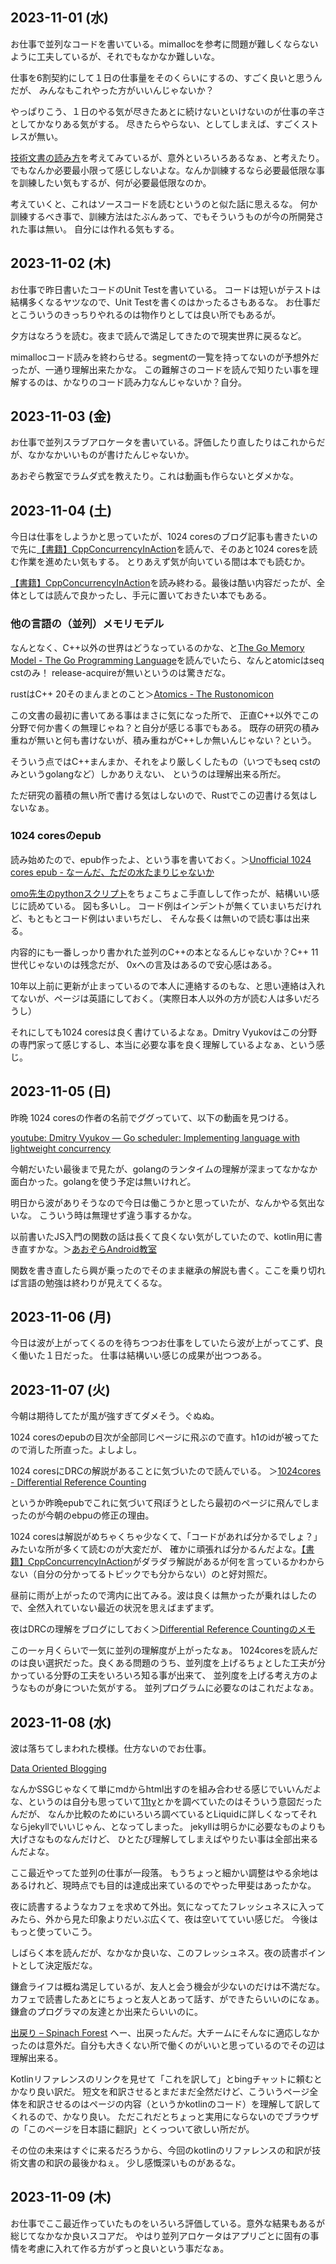 ## 2023-11-01 (水)

お仕事で並列なコードを書いている。mimallocを参考に問題が難しくならないように工夫しているが、それでもなかなか難しいな。

仕事を6割契約にして１日の仕事量をそのくらいにするの、すごく良いと思うんだが、
みんなもこれやった方がいいんじゃないか？

やっぱりこう、１日のやる気が尽きたあとに続けないといけないのが仕事の辛さとしてかなりある気がする。
尽きたらやらない、としてしまえば、すごくストレスが無い。

[技術文書の読み方](%E6%8A%80%E8%A1%93%E6%96%87%E6%9B%B8%E3%81%AE%E8%AA%AD%E3%81%BF%E6%96%B9)を考えてみているが、意外といろいろあるなぁ、と考えたり。
でもなんか必要最小限って感じしないよな。なんか訓練するなら必要最低限な事を訓練したい気もするが、何が必要最低限なのか。

考えていくと、これはソースコードを読むというのと似た話に思えるな。
何か訓練するべき事で、訓練方法はたぶんあって、でもそういうものが今の所開発された事は無い。
自分には作れる気もする。

## 2023-11-02 (木)

お仕事で昨日書いたコードのUnit Testを書いている。
コードは短いがテストは結構多くなるヤツなので、Unit Testを書くのはかったるさもあるな。
お仕事だとこういうのきっちりやれるのは物作りとしては良い所でもあるが。

夕方はなろうを読む。夜まで読んで満足してきたので現実世界に戻るなど。

mimallocコード読みを終わらせる。segmentの一覧を持ってないのが予想外だったが、一通り理解出来たかな。
この難解さのコードを読んで知りたい事を理解するのは、かなりのコード読み力なんじゃないか？自分。

## 2023-11-03 (金)

お仕事で並列スラブアロケータを書いている。評価したり直したりはこれからだが、なかなかいいものが書けたんじゃないか。

あおぞら教室でラムダ式を教えたり。これは動画も作らないとダメかな。

## 2023-11-04 (土)

今日は仕事をしようかと思っていたが、1024 coresのブログ記事も書きたいので先に[【書籍】CppConcurrencyInAction](%E3%80%90%E6%9B%B8%E7%B1%8D%E3%80%91CppConcurrencyInAction)を読んで、そのあと1024 coresを読む作業を進めたい気もする。
とりあえず気が向いている間は本でも読むか。

[【書籍】CppConcurrencyInAction](%E3%80%90%E6%9B%B8%E7%B1%8D%E3%80%91CppConcurrencyInAction)を読み終わる。最後は酷い内容だったが、全体としては読んで良かったし、手元に置いておきたい本でもある。

### 他の言語の（並列）メモリモデル

なんとなく、C++以外の世界はどうなっているのかな、と[The Go Memory Model - The Go Programming Language](https://go.dev/ref/mem)を読んでいたら、なんとatomicはseq cstのみ！
release-acquireが無いというのは驚きだな。

rustはC++ 20そのまんまとのこと＞[Atomics - The Rustonomicon](https://doc.rust-lang.org/nomicon/atomics.html)

この文書の最初に書いてある事はまさに気になった所で、
正直C++以外でこの分野で何か書くの無理じゃね？と自分が感じる事でもある。
既存の研究の積み重ねが無いと何も書けないが、積み重ねがC++しか無いんじゃない？という。

そういう点ではC++まんまか、それをより厳しくしたもの（いつでもseq cstのみというgolangなど）しかありえない、
というのは理解出来る所だ。

ただ研究の蓄積の無い所で書ける気はしないので、Rustでこの辺書ける気はしないなぁ。

### 1024 coresのepub

読み始めたので、epub作ったよ、という事を書いておく。＞[Unofficial 1024 cores epub - なーんだ、ただの水たまりじゃないか](https://karino2.github.io/2023/11/04/unofficial_1024cores_epub.html)

[omo先生のpythonスクリプト](https://github.com/omo/rsc.epub)をちょこちょこ手直しして作ったが、結構いい感じに読めている。
図も多いし。
コード例はインデントが無くていまいちだけれど、もともとコード例はいまいちだし、
そんな長くは無いので読む事は出来る。

内容的にも一番しっかり書かれた並列のC++の本となるんじゃないか？C++ 11世代じゃないのは残念だが、
0xへの言及はあるので安心感はある。

10年以上前に更新が止まっているので本人に連絡するのもな、と思い連絡は入れてないが、ページは英語にしておく。（実際日本人以外の方が読む人は多いだろうし）

それにしても1024 coresは良く書けているよなぁ。Dmitry Vyukovはこの分野の専門家って感じするし、本当に必要な事を良く理解しているよなぁ、という感じ。

## 2023-11-05 (日)

昨晩 1024 coresの作者の名前でググっていて、以下の動画を見つける。

[youtube: Dmitry Vyukov — Go scheduler: Implementing language with lightweight concurrency](https://youtu.be/-K11rY57K7k?si=cAkA0Cv3sU-4d7FQ)

今朝だいたい最後まで見たが、golangのランタイムの理解が深まってなかなか面白かった。golangを使う予定は無いけれど。

明日から波がありそうなので今日は働こうかと思っていたが、なんかやる気出ないな。
こういう時は無理せず違う事するかな。

以前書いたJS入門の関数の話は長くて良くない気がしていたので、kotlin用に書き直すかな。＞[あおぞらAndroid教室](%E3%81%82%E3%81%8A%E3%81%9E%E3%82%89Android%E6%95%99%E5%AE%A4)

関数を書き直したら興が乗ったのでそのまま継承の解説も書く。ここを乗り切れば言語の勉強は終わりが見えてくるな。

## 2023-11-06 (月)

今日は波が上がってくるのを待ちつつお仕事をしていたら波が上がってこず、良く働いた１日だった。
仕事は結構いい感じの成果が出つつある。

## 2023-11-07 (火)

今朝は期待してたが風が強すぎてダメそう。ぐぬぬ。

1024 coresのepubの目次が全部同じページに飛ぶので直す。h1のidが被ってたので消した所直った。よしよし。

1024 coresにDRCの解説があることに気づいたので読んでいる。
＞[1024cores - Differential Reference Counting](https://www.1024cores.net/home/lock-free-algorithms/object-life-time-management/differential-reference-counting)

というか昨晩epubでこれに気づいて飛ぼうとしたら最初のページに飛んでしまったのが今朝のebpuの修正の理由。

1024 coresは解説がめちゃくちゃ少なくて、「コードがあれば分かるでしょ？」みたいな所が多くて読むのが大変だが、
確かに頑張れば分かるんだよな。[【書籍】CppConcurrencyInAction](%E3%80%90%E6%9B%B8%E7%B1%8D%E3%80%91CppConcurrencyInAction)がダラダラ解説があるが何を言っているかわからない（自分の分かってるトピックでも分からない）のと好対照だ。

昼前に雨が上がったので湾内に出てみる。波は良くは無かったが乗れはしたので、全然入れていない最近の状況を思えばまずまず。

夜はDRCの理解をブログにしておく＞[Differential Reference Countingのメモ](https://karino2.github.io/2023/11/07/drc_memo.html)

この一ヶ月くらいで一気に並列の理解度が上がったなぁ。
1024coresを読んだのは良い選択だった。良くある問題のうち、並列度を上げるちょとした工夫が分かっている分野の工夫をいろいろ知る事が出来て、
並列度を上げる考え方のようなものが身についた気がする。
並列プログラムに必要なのはこれだよなぁ。

## 2023-11-08 (水)

波は落ちてしまわれた模様。仕方ないのでお仕事。

[Data Oriented Blogging](https://matklad.github.io/2023/11/07/dta-oriented-blogging.html)

なんかSSGじゃなくて単にmdからhtml出すのを組み合わせる感じでいいんだよな、というのは自分も思っていて[11ty](11ty)とかを調べていたのはそういう意図だったんだが、
なんか比較のためにいろいろ調べているとLiquidに詳しくなってそれならjekyllでいいじゃん、となってしまった。
jekyllは明らかに必要なものよりも大げさなものなんだけど、
ひとたび理解してしまえばやりたい事は全部出来るんだよな。

ここ最近やってた並列の仕事が一段落。
もうちょっと細かい調整はやる余地はあるけれど、現時点でも目的は達成出来ているのでやった甲斐はあったかな。

夜に読書するようなカフェを求めて外出。気になってたフレッシュネスに入ってみたら、外から見た印象よりだいぶ広くて、夜は空いてていい感じだ。
今後はもっと使っていこう。

しばらく本を読んだが、なかなか良いな、このフレッシュネス。夜の読書ポイントとして決定版だな。

鎌倉ライフは概ね満足しているが、友人と会う機会が少ないのだけは不満だな。
カフェで読書したあとにちょっと友人とあって話す、ができたらいいのになぁ。
鎌倉のプログラマの友達とか出来たらいいのに。

[出戻り – Spinach Forest](https://records.dodgson.org/2023/10/29/returning/) へー、出戻ったんだ。大チームにそんなに適応しなかったのは意外だ。自分も大きくない所で働くのがいいと思っているのでその辺は理解出来る。

Kotlinリファレンスのリンクを見せて「これを訳して」とbingチャットに頼むとかなり良い訳だ。
短文を和訳させるとまだまだ全然だけど、こういうページ全体を和訳させるのはページの内容（というかkotlinのコード）を理解して訳してくれるので、かなり良い。
ただこれだとちょっと実用にならないのでブラウザの「このページを日本語に翻訳」とくっついて欲しい所だが。

その位の未来はすぐに来るだろうから、今回のkotlinのリファレンスの和訳が技術文書の和訳の最後かねぇ。
少し感慨深いものがあるな。

## 2023-11-09 (木)

お仕事でここ最近作っていたものをいろいろ評価している。意外な結果もあるが総じてなかなか良いスコアだ。
やはり並列アロケータはアプリごとに固有の事情を考慮に入れて作る方がずっと良いという事だなぁ。